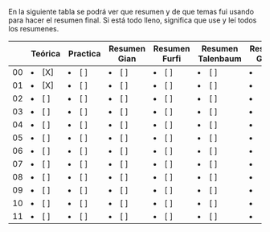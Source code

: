 En la siguiente tabla se podrá ver que resumen y de que temas fui usando para hacer el resumen final. Si está todo lleno, significa que use y leí todos los resumenes.


| |Teórica | Practica | Resumen Gian | Resumen Furfi | Resumen Talenbaum | Resumen Guido | Mis Resumenes |	Preguntas
|---------|----------|--------------|---------------|-------------------|---------------|---------------| ---------------| ---------------|
| 00 | <li> [X] </li> | <li>[ ] </li> | <li> [ ] </li> | <li> [ ] </li> | <li> [ ] </li> | <li> [ ] </li> | <li> [ ] </li> | <li> [ ] </li> |
| 01 | <li> [X] </li> | <li> [ ] </li> | <li> [ ] </li> | <li> [ ] </li> | <li> [ ] </li> | <li> [ ] </li> | <li> [ ] </li> | <li> [ ] </li> |
| 02 | <li> [ ] </li> | <li> [ ] </li> | <li> [ ] </li> | <li> [ ] </li> | <li> [ ] </li> | <li> [ ] </li> | <li> [ ] </li> | <li> [ ] </li> |
| 03 | <li> [ ] </li> | <li> [ ] </li> | <li> [ ] </li> | <li> [ ] </li> | <li> [ ] </li> | <li> [ ] </li> | <li> [ ] </li> | <li> [ ] </li> |
| 04 | <li> [ ] </li> | <li> [ ] </li> | <li> [ ] </li> | <li> [ ] </li> | <li> [ ] </li> | <li> [ ] </li> | <li> [ ] </li> | <li> [ ] </li> |
| 05 | <li> [ ] </li> | <li> [ ] </li> | <li> [ ] </li> | <li> [ ] </li> | <li> [ ] </li> | <li> [ ] </li> | <li> [ ] </li> | <li> [ ] </li> |
| 06 | <li> [ ] </li> | <li> [ ] </li> | <li> [ ] </li> | <li> [ ] </li> | <li> [ ] </li> | <li> [ ] </li> | <li> [ ] </li> | <li> [ ] </li> |
| 07 | <li> [ ] </li> | <li> [ ] </li> | <li> [ ] </li> | <li> [ ] </li> | <li> [ ] </li> | <li> [ ] </li> | <li> [ ] </li> | <li> [ ] </li> |
| 08 | <li> [ ] </li> | <li> [ ] </li> | <li> [ ] </li> | <li> [ ] </li> | <li> [ ] </li> | <li> [ ] </li> | <li> [ ] </li> | <li> [ ] </li> |
| 09 | <li> [ ] </li> | <li> [ ] </li> | <li> [ ] </li> | <li> [ ] </li> | <li> [ ] </li> | <li> [ ] </li> | <li> [ ] </li> | <li> [ ] </li> |
| 10 | <li> [ ] </li> | <li> [ ] </li> | <li> [ ] </li> | <li> [ ] </li> | <li> [ ] </li> | <li> [ ] </li> | <li> [ ] </li> | <li> [ ] </li> |
| 11 | <li> [ ] </li> | <li> [ ] </li> | <li> [ ] </li> | <li> [ ] </li> | <li> [ ] </li> | <li> [ ] </li> | <li> [ ] </li> | <li> [ ] </li> |
 

